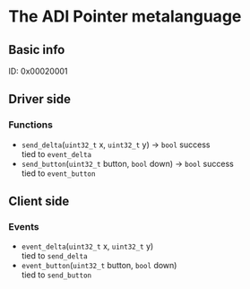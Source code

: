 # The ADI Pointer metalanguage
## Basic info
ID: 0x00020001

## Driver side
### Functions
* `send_delta`(`uint32_t` x, `uint32_t` y) -> `bool` success</br>
tied to `event_delta`
* `send_button`(`uint32_t` button, `bool` down) -> `bool` success</br>
tied to `event_button`
## Client side
### Events
* `event_delta`(`uint32_t` x, `uint32_t` y)</br>
tied to `send_delta`
* `event_button`(`uint32_t` button, `bool` down)</br>
tied to `send_button`